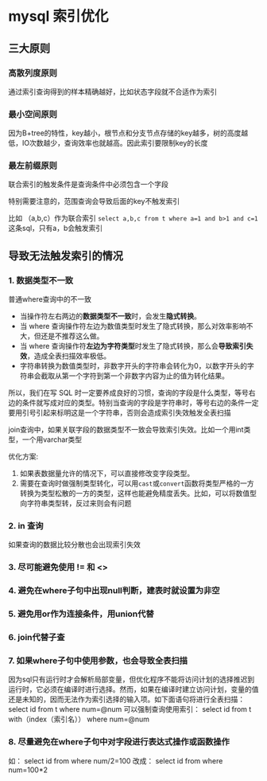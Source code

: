 # mysql 索引优化

## 三大原则
### 高散列度原则
通过索引查询得到的样本精确越好，比如状态字段就不合适作为索引

### 最小空间原则
因为B+tree的特性，key越小，根节点和分支节点存储的key越多，树的高度越低，IO次数越少，查询效率也就越高。因此索引要限制key的长度

### 最左前缀原则
联合索引的触发条件是查询条件中必须包含一个字段

特别需要注意的，范围查询会导致后面的key不触发索引

比如 （a,b,c）作为联合索引
`select a,b,c from t where a=1 and b>1 and c=1`
这条sql，只有a，b会触发索引

## 导致无法触发索引的情况
### 1. 数据类型不一致

普通where查询中的不一致
- 当操作符左右两边的**数据类型不一致**时，会发生**隐式转换**。
- 当 where 查询操作符左边为数值类型时发生了隐式转换，那么对效率影响不大，但还是不推荐这么做。
- 当 where 查询操作符**左边为字符类型**时发生了隐式转换，那么会**导致索引失效**，造成全表扫描效率极低。
- 字符串转换为数值类型时，非数字开头的字符串会转化为0，以数字开头的字符串会截取从第一个字符到第一个非数字内容为止的值为转化结果。

所以，我们在写 SQL 时一定要养成良好的习惯，查询的字段是什么类型，等号右边的条件就写成对应的类型。特别当查询的字段是字符串时，等号右边的条件一定要用引号引起来标明这是一个字符串，否则会造成索引失效触发全表扫描

join查询中，如果关联字段的数据类型不一致会导致索引失效。比如一个用int类型，一个用varchar类型

优化方案:
1. 如果表数据量允许的情况下，可以直接修改变字段类型。
2. 需要在查询时做强制类型转化，可以用`cast`或`convert`函数将类型严格的一方转换为类型松散的一方的类型，这样也能避免精度丢失。比如，可以将数值型向字符串类型转，反过来则会有问题

### 2. in 查询 
如果查询的数据比较分散也会出现索引失效

### 3. 尽可能避免使用 != 和 <>

### 4. 避免在where子句中出现null判断，建表时就设置为非空

### 5. 避免用or作为连接条件，用union代替

### 6. join代替子查

### 7. 如果where子句中使用参数，也会导致全表扫描
因为sql只有运行时才会解析局部变量，但优化程序不能将访问计划的选择推迟到运行时，它必须在编译时进行选择。然而，如果在编译时建立访问计划，变量的值还是未知的，因而无法作为索引选择的输入项。如下面语句将进行全表扫描：
select id from t where num=@num
可以强制查询使用索引：
select id from t with（index（索引名）） where num=@num

### 8. 尽量避免在where子句中对字段进行表达式操作或函数操作
如：
select id from where num/2=100
改成：
select id from where num=100*2